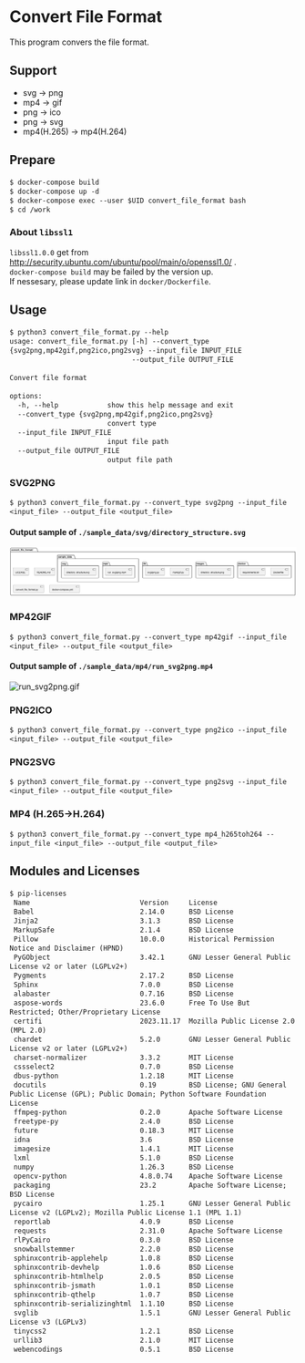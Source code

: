 # Convert File Format

This program convers the file format.

## Support

- svg -> png
- mp4 -> gif
- png -> ico
- png -> svg
- mp4(H.265) -> mp4(H.264)

## Prepare

```
$ docker-compose build
$ docker-compose up -d
$ docker-compose exec --user $UID convert_file_format bash
$ cd /work
```

### About ``libssl1``

``libssl1.0.0`` get from http://security.ubuntu.com/ubuntu/pool/main/o/openssl1.0/ .  
``docker-compose build`` may be failed by the version up.  
If nessesary, please update link in ``docker/Dockerfile``.

## Usage

```
$ python3 convert_file_format.py --help
usage: convert_file_format.py [-h] --convert_type {svg2png,mp42gif,png2ico,png2svg} --input_file INPUT_FILE
                              --output_file OUTPUT_FILE

Convert file format

options:
  -h, --help            show this help message and exit
  --convert_type {svg2png,mp42gif,png2ico,png2svg}
                        convert type
  --input_file INPUT_FILE
                        input file path
  --output_file OUTPUT_FILE
                        output file path
```

### SVG2PNG

```
$ python3 convert_file_format.py --convert_type svg2png --input_file <input_file> --output_file <output_file>
```

#### Output sample of ``./sample_data/svg/directory_structure.svg``

![directory_structure.png](./images/directory_structure.png)

### MP42GIF

```
$ python3 convert_file_format.py --convert_type mp42gif --input_file <input_file> --output_file <output_file>
```

#### Output sample of ``./sample_data/mp4/run_svg2png.mp4``
![run_svg2png.gif](./images/run_svg2png.gif)


### PNG2ICO

```
$ python3 convert_file_format.py --convert_type png2ico --input_file <input_file> --output_file <output_file>
```


### PNG2SVG

```
$ python3 convert_file_format.py --convert_type png2svg --input_file <input_file> --output_file <output_file>
```

### MP4 (H.265->H.264)

```
$ python3 convert_file_format.py --convert_type mp4_h265toh264 --input_file <input_file> --output_file <output_file>
```

## Modules and Licenses

```
$ pip-licenses
 Name                           Version     License
 Babel                          2.14.0      BSD License
 Jinja2                         3.1.3       BSD License
 MarkupSafe                     2.1.4       BSD License
 Pillow                         10.0.0      Historical Permission Notice and Disclaimer (HPND)
 PyGObject                      3.42.1      GNU Lesser General Public License v2 or later (LGPLv2+)
 Pygments                       2.17.2      BSD License
 Sphinx                         7.0.0       BSD License
 alabaster                      0.7.16      BSD License
 aspose-words                   23.6.0      Free To Use But Restricted; Other/Proprietary License
 certifi                        2023.11.17  Mozilla Public License 2.0 (MPL 2.0)
 chardet                        5.2.0       GNU Lesser General Public License v2 or later (LGPLv2+)
 charset-normalizer             3.3.2       MIT License
 cssselect2                     0.7.0       BSD License
 dbus-python                    1.2.18      MIT License
 docutils                       0.19        BSD License; GNU General Public License (GPL); Public Domain; Python Software Foundation License
 ffmpeg-python                  0.2.0       Apache Software License
 freetype-py                    2.4.0       BSD License
 future                         0.18.3      MIT License
 idna                           3.6         BSD License
 imagesize                      1.4.1       MIT License
 lxml                           5.1.0       BSD License
 numpy                          1.26.3      BSD License
 opencv-python                  4.8.0.74    Apache Software License
 packaging                      23.2        Apache Software License; BSD License
 pycairo                        1.25.1      GNU Lesser General Public License v2 (LGPLv2); Mozilla Public License 1.1 (MPL 1.1)
 reportlab                      4.0.9       BSD License
 requests                       2.31.0      Apache Software License
 rlPyCairo                      0.3.0       BSD License
 snowballstemmer                2.2.0       BSD License
 sphinxcontrib-applehelp        1.0.8       BSD License
 sphinxcontrib-devhelp          1.0.6       BSD License
 sphinxcontrib-htmlhelp         2.0.5       BSD License
 sphinxcontrib-jsmath           1.0.1       BSD License
 sphinxcontrib-qthelp           1.0.7       BSD License
 sphinxcontrib-serializinghtml  1.1.10      BSD License
 svglib                         1.5.1       GNU Lesser General Public License v3 (LGPLv3)
 tinycss2                       1.2.1       BSD License
 urllib3                        2.1.0       MIT License
 webencodings                   0.5.1       BSD License
```

